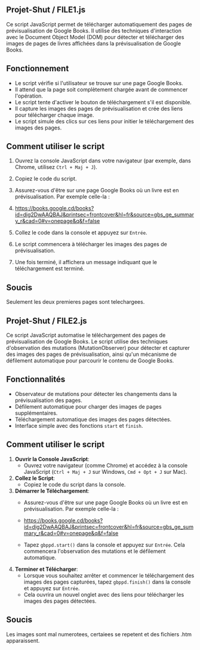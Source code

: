 ## Projet-Shut / FILE1.js

Ce script JavaScript permet de télécharger automatiquement des pages de prévisualisation de Google Books. Il utilise des techniques d'interaction avec le Document Object Model (DOM) pour détecter et télécharger des images de pages de livres affichées dans la prévisualisation de Google Books.

## Fonctionnement

- Le script vérifie si l'utilisateur se trouve sur une page Google Books.
- Il attend que la page soit complètement chargée avant de commencer l'opération.
- Le script tente d'activer le bouton de téléchargement s'il est disponible.
- Il capture les images des pages de prévisualisation et crée des liens pour télécharger chaque image.
- Le script simule des clics sur ces liens pour initier le téléchargement des images des pages.

## Comment utiliser le script

1. Ouvrez la console JavaScript dans votre navigateur (par exemple, dans Chrome, utilisez `Ctrl + Maj + J`).
2. Copiez le code du script.
3. Assurez-vous d'être sur une page Google Books où un livre est en prévisualisation. Par exemple celle-la :
4. 
   https://books.google.cd/books?id=dig2DwAAQBAJ&printsec=frontcover&hl=fr&source=gbs_ge_summary_r&cad=0#v=onepage&q&f=false
   
6. Collez le code dans la console et appuyez sur `Entrée`.
7. Le script commencera à télécharger les images des pages de prévisualisation.
8. Une fois terminé, il affichera un message indiquant que le téléchargement est terminé.

## Soucis
Seulement les deux premieres pages sont telechargees. 


## Projet-Shut / FILE2.js

Ce script JavaScript automatise le téléchargement des pages de prévisualisation de Google Books. Le script utilise des techniques d'observation des mutations (MutationObserver) pour détecter et capturer des images des pages de prévisualisation, ainsi qu'un mécanisme de défilement automatique pour parcourir le contenu de Google Books.

## Fonctionnalités
- Observateur de mutations pour détecter les changements dans la prévisualisation des pages.
- Défilement automatique pour charger des images de pages supplémentaires.
- Téléchargement automatique des images des pages détectées.
- Interface simple avec des fonctions `start` et `finish`.

## Comment utiliser le script
1. **Ouvrir la Console JavaScript**:
   - Ouvrez votre navigateur (comme Chrome) et accédez à la console JavaScript (`Ctrl + Maj + J` sur Windows, `Cmd + Opt + J` sur Mac).
2. **Collez le Script**:
   - Copiez le code du script dans la console.
3. **Démarrer le Téléchargement**:
   - Assurez-vous d'être sur une page Google Books où un livre est en prévisualisation. Par exemple celle-la :
   - 
     https://books.google.cd/books?id=dig2DwAAQBAJ&printsec=frontcover&hl=fr&source=gbs_ge_summary_r&cad=0#v=onepage&q&f=false
     
   - Tapez `gbppd.start()` dans la console et appuyez sur `Entrée`. Cela commencera l'observation des mutations et le défilement automatique.
4. **Terminer et Télécharger**:
   - Lorsque vous souhaitez arrêter et commencer le téléchargement des images des pages capturées, tapez `gbppd.finish()` dans la console et appuyez sur `Entrée`.
   - Cela ouvrira un nouvel onglet avec des liens pour télécharger les images des pages détectées.
## Soucis
Les images sont mal numerotees, certaiees se repetent et des fichiers .htm apparaissent. 



